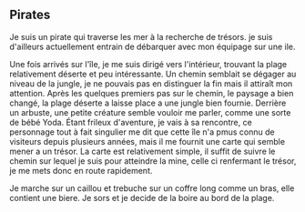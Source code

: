 ## Pirates

Je suis un pirate qui traverse les mer à la recherche de trésors.
je suis d'ailleurs actuellement entrain de débarquer avec mon équipage sur une ile. 


Une fois arrivés sur l'île, je me suis dirigé vers l'intérieur, trouvant la plage relativement déserte et peu intéressante.
Un chemin semblait se dégager au niveau de la jungle, je ne pouvais pas en distinguer la fin mais il attiraît mon attention.
Après les quelques premiers pas sur le chemin, le paysage a bien changé, la plage déserte a laisse place a une jungle bien fournie.
Derrière un arbuste, une petite créature semble vouloir me parler, comme une sorte de bébé Yoda.
Étant frileux d'aventure, je vais à sa rencontre, ce personnage tout à fait singulier me dit que cette île n'a pmus connu de visiteurs depuis plusieurs années, mais il me fournit une carte qui semble mener a un trésor.
La carte est relativement simple, il suffit de suivre le chemin sur lequel je suis pour atteindre la mine, celle ci renfermant le trésor, je me mets donc en route rapidement.

Je marche sur un caillou et trebuche sur un coffre long comme un bras, elle contient une biere.
Je sors et je decide de la boire au bord de la plage.
